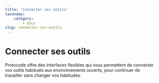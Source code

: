 ```yaml
---
title: 'Connecter ses outils'
taxonomy:
    category:
        - docs
slug: connecter-ses-outils
---
```


# Connecter ses outils

Protocode offre des interfaces flexibles qui vous permettent de connecter vos outils habituels aux environnements ouverts, pour continuer de travailler sans changer vos habitudes.

